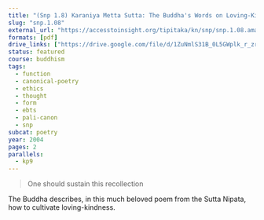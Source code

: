 ```yaml
---
title: "(Snp 1.8) Karaniya Metta Sutta: The Buddha's Words on Loving-Kindness"
slug: "snp.1.08"
external_url: "https://accesstoinsight.org/tipitaka/kn/snp/snp.1.08.amar.html"
formats: [pdf]
drive_links: ["https://drive.google.com/file/d/1ZuNmlS31B_0L5GWplk_r_zruUDP0USo-/view?usp=drivesdk"]
status: featured
course: buddhism
tags:
  - function
  - canonical-poetry
  - ethics
  - thought
  - form
  - ebts
  - pali-canon
  - snp
subcat: poetry
year: 2004
pages: 2
parallels:
  - kp9
---
```


> One should sustain this recollection

The Buddha describes, in this much beloved poem from the Sutta Nipata, how to cultivate loving-kindness.

